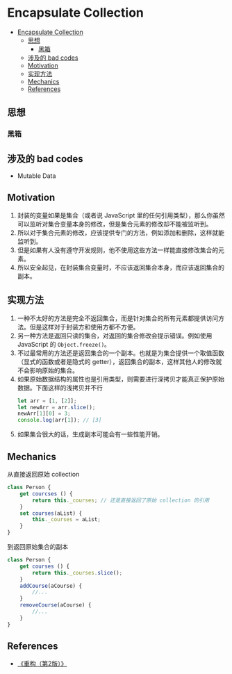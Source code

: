 # Encapsulate Collection


<!-- TOC -->

- [Encapsulate Collection](#encapsulate-collection)
    - [思想](#思想)
        - [黑箱](#黑箱)
    - [涉及的 bad codes](#涉及的-bad-codes)
    - [Motivation](#motivation)
    - [实现方法](#实现方法)
    - [Mechanics](#mechanics)
    - [References](#references)

<!-- /TOC -->


## 思想
### 黑箱


## 涉及的 bad codes
* Mutable Data


## Motivation
1. 封装的变量如果是集合（或者说 JavaScript 里的任何引用类型），那么你虽然可以监听对集合变量本身的修改，但是集合元素的修改却不能被监听到。
2. 所以对于集合元素的修改，应该提供专门的方法，例如添加和删除，这样就能监听到。
3. 但是如果有人没有遵守开发规则，他不使用这些方法一样能直接修改集合的元素。
4. 所以安全起见，在封装集合变量时，不应该返回集合本身，而应该返回集合的副本。


## 实现方法
1. 一种不太好的方法是完全不返回集合，而是针对集合的所有元素都提供访问方法。但是这样对于封装方和使用方都不方便。
2. 另一种方法是返回只读的集合，对返回的集合修改会提示错误。例如使用 JavaScript 的 `Object.freeze()`。
3. 不过最常用的方法还是返回集合的一个副本。也就是为集合提供一个取值函数（显式的函数或者是隐式的 getter），返回集合的副本，这样其他人的修改就不会影响原始的集合。
4. 如果原始数据结构的属性也是引用类型，则需要进行深拷贝才能真正保护原始数据。下面这样的浅拷贝并不行
    ```js
    let arr = [1, [2]];
    let newArr = arr.slice();
    newArr[1][0] = 3;
    console.log(arr[1]); // [3]
    ```
5. 如果集合很大的话，生成副本可能会有一些性能开销。


## Mechanics
从直接返回原始 collection
```js
class Person {
    get courcses () {
        return this._courses; // 还是直接返回了原始 collection 的引用
    }
    set courses(aList) {
        this._courses = aList;
    }
}
```
到返回原始集合的副本
```js
class Person {
    get courses () {
        return this._courses.slice();
    }
    addCourse(aCourse) {
        //...
    }
    removeCourse(aCourse) {
        //...
    }
}
```


## References
* [《重构（第2版）》](https://book.douban.com/subject/33400354/)
